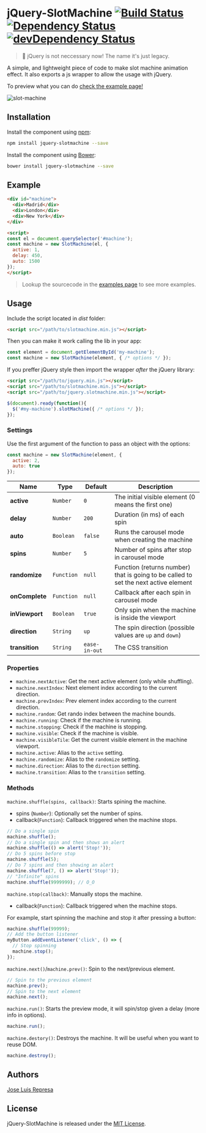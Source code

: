 # jQuery-SlotMachine [![Build Status](https://travis-ci.org/josex2r/jQuery-SlotMachine.svg?branch=master)](https://travis-ci.org/josex2r/jQuery-SlotMachine) [![Dependency Status](https://david-dm.org/josex2r/jQuery-SlotMachine.svg)](https://david-dm.org/josex2r/jQuery-SlotMachine) [![devDependency Status](https://david-dm.org/josex2r/jQuery-SlotMachine/dev-status.svg)](https://david-dm.org/josex2r/jQuery-SlotMachine#info=devDependencies)

> :mega: jQuery is not neccessary now! The name it's just legacy.

A simple, and lightweight piece of code to make slot machine animation effect.
It also exports a js wrapper to allow the usage with jQuery.

To preview what you can do [check the example page!](http://josex2r.github.io/jQuery-SlotMachine/)

![slot-machine](./img/slot-machine.gif)

## Installation

Install the component using [npm](https://www.npmjs.com/package/jquery-slotmachine):

```bash
npm install jquery-slotmachine --save
```

Install the component using [Bower](http://bower.io/):

```bash
bower install jquery-slotmachine --save
```

## Example

```html
<div id="machine">
  <div>Madrid</div>
  <div>London</div>
  <div>New York</div>
</div>

<script>
const el = document.querySelector('#machine');
const machine = new SlotMachine(el, {
  active: 1,
  delay: 450,
  auto: 1500
});
</script>
```

> Lookup the sourcecode in the [examples page](http://josex2r.github.io/jQuery-SlotMachine/) to see more examples.

## Usage

Include the script located in *dist* folder:

```html
<script src="/path/to/slotmachine.min.js"></script>
```

Then you can make it work calling the lib in your app:

```javascript
const element = document.getElementById('my-machine');
const machine = new SlotMachine(element, { /* options */ });
```

If you preffer jQuery style then import the wrapper *after* the jQuery library:

```html
<script src="/path/to/jquery.min.js"></script>
<script src="/path/to/slotmachine.min.js"></script>
<script src="/path/to/jquery.slotmachine.min.js"></script>
```

```javascript
$(document).ready(function(){
  $('#my-machine').slotMachine({ /* options */ });
});
```

### Settings

Use the first argument of the function to pass an object with the options:

```javascript
const machine = new SlotMachine(element, {
  active: 2,
  auto: true
});
```

| Name           | Type       | Default       | Description                                                                         |
|----------------|------------|---------------|-------------------------------------------------------------------------------------|
| **active**     | `Number`   | `0`           | The initial visible element (0 means the first one)                                 |
| **delay**      | `Number`   | `200`         | Duration (in ms) of each spin                                                       |
| **auto**       | `Boolean`  | `false`       | Runs the carousel mode when creating the machine                                    |
| **spins**      | `Number`   | `5`           | Number of spins after stop in carousel mode                                         |
| **randomize**  | `Function` | `null`        | Function (returns number) that is going to be called to set the next active element |
| **onComplete** | `Function` | `null`        | Callback after each spin in carousel mode                                           |
| **inViewport** | `Boolean`  | `true`        | Only spin when the machine is inside the viewport                                   |
| **direction**  | `String`   | `up`          | The spin direction (possible values are `up` and `down`)                            |
| **transition** | `String`   | `ease-in-out` | The CSS transition                                                                  |

### Properties

- `machine.nextActive`: Get the next active element (only while shuffling).
- `machine.nextIndex`: Next element index according to the current direction.
- `machine.prevIndex`: Prev element index according to the current direction.
- `machine.random`: Get rando index between the machine bounds.
- `machine.running`: Check if the machine is running.
- `machine.stopping`: Check if the machine is stopping.
- `machine.visible`: Check if the machine is visible.
- `machine.visibleTile`: Get the current visible element in the machine viewport.
- `machine.active`: Alias to the `active` setting.
- `machine.randomize`: Alias to the `randomize` setting.
- `machine.direction`: Alias to the `direction` setting.
- `machine.transition`: Alias to the `transition` setting.

### Methods

`machine.shuffle(spins, callback)`: Starts spining the machine.
  - spins (`Number`): Optionally set the number of spins.
  - callback(`Function`): Callback triggered when the machine stops.

```javascript
// Do a single spin
machine.shuffle();
// Do a single spin and then shows an alert
machine.shuffle(() => alert('Stop!'));
// Do 5 spins before stop
machine.shuffle(5);
// Do 7 spins and then showing an alert
machine.shuffle(7, () => alert('Stop!'));
// "Infinite" spins
machine.shuffle(9999999); // O_O
```

`machine.stop(callback)`: Manually stops the machine.
  - callback(`Function`): Callback triggered when the machine stops.

For example, start spinning the machine and stop it after pressing a button:

```javascript
machine.shuffle(99999);
// Add the button listener
myButton.addEventListener('click', () => {
  // Stop spinning
  machine.stop();
});
```

`machine.next()`/`machine.prev()`: Spin to the next/previous element.

```javascript
// Spin to the previous element
machine.prev();
// Spin to the next element
machine.next();
```

`machine.run()`: Starts the preview mode, it will spin/stop given a delay (more info in options).

```javascript
machine.run();
```

`machine.destory()`: Destroys the machine. It will be useful when you want to reuse DOM.

```javascript
machine.destroy();
```

## Authors

[Jose Luis Represa](https://github.com/josex2r)

## License

jQuery-SlotMachine is released under the [MIT License](http://opensource.org/licenses/MIT).
